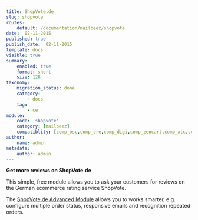 ```yaml
---
title: ShopVote.de
slug: shopvote
routes:
    default: /documentation/mailbeez/shopvote
date:  02-11-2015
published: true
publish_date:  02-11-2015
template: docs
visible: true
summary:
    enabled: true
    format: short
    size: 128
taxonomy:
    migration_status: done
    category:
        - docs
    tag:
        - ce
module:
    code: 'shopvote'
    category: [mailbeez]
    compatiblity: [comp_osc,comp_cre,comp_digi,comp_zencart,comp_xtc,comp_xtcm2,comp_gambio]        
author:
    name: admin
metadata:
    author: admin
---
```


**Get more reviews on ShopVote.de**

This simple, free module allows you to ask your customers for reviews on the German ecommerce rating service ShopVote.

The [ShopVote.de Advanced Module](/documentation/mailbeez/shopvote_advanced/) allows you to works smarter, e.g. configure multiple order status, responsive emails and recognition repeated orders.
